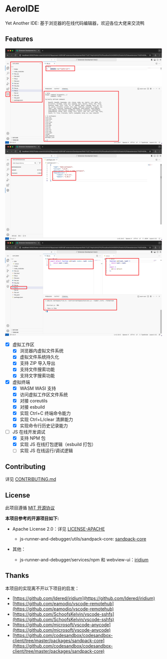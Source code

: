 # AeroIDE

Yet Another IDE: 基于浏览器的在线代码编辑器，欢迎各位大佬来交流鸭

## Features

![IDE Intro](./assets/ide-intro.png)
![NPM Intro1](./assets/npm-intro1.png)
![NPM Intro2](./assets/npm-intro2.png)

- [x] 虚拟工作区
  - [x] 浏览器内虚拟文件系统
  - [x] 虚拟文件系统持久化
  - [x] 支持 ZIP 导入导出
  - [x] 支持文件搜索功能
  - [x] 支持文字搜索功能
- [x] 虚拟终端
  - [x] WASM WASI 支持
  - [x] 访问虚拟工作区文件系统
  - [x] 对接 coreutils
  - [x] 对接 esbuild
  - [x] 实现 Ctrl+C 终端命令能力
  - [x] 实现 Ctrl+L/clear 清屏能力
  - [x] 实现命令行历史记录能力
- [ ] JS 在线开发调试
  - [x] 支持 NPM 包
  - [x] 实现 JS 在线打包逻辑（esbuild 打包）
  - [ ] 实现 JS 在线运行/调试逻辑

## Contributing

详见 [CONTRIBUTING.md](./CONTRIBUTING.md)

## License

此项目遵循 [MIT 开源协议](./LICENSE)

**本项目参考的开源项目如下:**

- Apache License 2.0：详见 [LICENSE-APACHE]('./LICENSE-APACHE')

  - js-runner-and-debugger/utils/sandpack-core: [sandpack-core](https://github.com/codesandbox/codesandbox-client/tree/master/packages/sandpack-core)

- 其他：
  - js-runner-and-debugger/services/npm 和 webview-ui：[iridium](https://github.com/Idered/iridium)

## Thanks

本项目的实现离不开以下项目的启发：

- [https://github.com/Idered/iridium](https://github.com/Idered/iridium)
- [https://github.com/eamodio/vscode-remotehub](https://github.com/eamodio/vscode-remotehub)
- [https://github.com/SchoofsKelvin/vscode-sshfs](https://github.com/SchoofsKelvin/vscode-sshfs)
- [https://github.com/microsoft/vscode-anycode](https://github.com/microsoft/vscode-anycode)
- [https://github.com/codesandbox/codesandbox-client/tree/master/packages/sandpack-core](https://github.com/codesandbox/codesandbox-client/tree/master/packages/sandpack-core)
